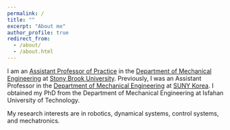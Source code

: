 ```yaml
---
permalink: /
title: ""
excerpt: "About me"
author_profile: true
redirect_from: 
  - /about/
  - /about.html
---
```


I am an [Assistant Professor of Practice](https://me.stonybrook.edu/people/faculty/Fakhari_Amin.php) in the [Department of Mechanical Engineering](https://me.stonybrook.edu/) at [Stony Brook University](https://www.stonybrook.edu/). Previously, I was an Assistant Professor in the [Department of Mechanical Engineering](https://me.sunykorea.ac.kr/me/) at [SUNY Korea](https://www.sunykorea.ac.kr/en/). I obtained my PhD from the Department of Mechanical Engineering at Isfahan University of Technology.

My research interests are in robotics, dynamical systems, control systems, and mechatronics.